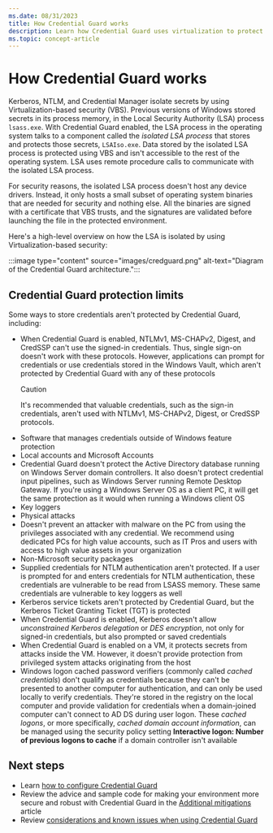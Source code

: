 ```yaml
---
ms.date: 08/31/2023
title: How Credential Guard works
description: Learn how Credential Guard uses virtualization to protect secrets, so that only privileged system software can access them.
ms.topic: concept-article
---
```


# How Credential Guard works

Kerberos, NTLM, and Credential Manager isolate secrets by using Virtualization-based security (VBS). Previous versions of Windows stored secrets in its process memory, in the Local Security Authority (LSA) process `lsass.exe`. With Credential Guard enabled, the LSA process in the operating system talks to a component called the *isolated LSA process* that stores and protects those secrets, `LSAIso.exe`. Data stored by the isolated LSA process is protected using VBS and isn't accessible to the rest of the operating system. LSA uses remote procedure calls to communicate with the isolated LSA process.

For security reasons, the isolated LSA process doesn't host any device drivers. Instead, it only hosts a small subset of operating system binaries that are needed for security and nothing else. All the binaries are signed with a certificate that VBS trusts, and the signatures are validated before launching the file in the protected environment.

Here's a high-level overview on how the LSA is isolated by using Virtualization-based security:

:::image type="content" source="images/credguard.png" alt-text="Diagram of the Credential Guard architecture.":::

## Credential Guard protection limits

Some ways to store credentials aren't protected by Credential Guard, including:

- When Credential Guard is enabled, NTLMv1, MS-CHAPv2, Digest, and CredSSP can't use the signed-in credentials. Thus, single sign-on doesn't work with these protocols. However, applications can prompt for credentials or use credentials stored in the Windows Vault, which aren't protected by Credential Guard with any of these protocols
    > [!CAUTION]
    > It's recommended that valuable credentials, such as the sign-in credentials, aren't used with NTLMv1, MS-CHAPv2, Digest, or CredSSP protocols.
- Software that manages credentials outside of Windows feature protection
- Local accounts and Microsoft Accounts
- Credential Guard doesn't protect the Active Directory database running on Windows Server domain controllers. It also doesn't protect credential input pipelines, such as Windows Server running Remote Desktop Gateway. If you're using a Windows Server OS as a client PC, it will get the same protection as it would when running a Windows client OS
- Key loggers
- Physical attacks
- Doesn't prevent an attacker with malware on the PC from using the privileges associated with any credential. We recommend using dedicated PCs for high value accounts, such as IT Pros and users with access to high value assets in your organization
- Non-Microsoft security packages
- Supplied credentials for NTLM authentication aren't protected. If a user is prompted for and enters credentials for NTLM authentication, these credentials are vulnerable to be read from LSASS memory. These same credentials are vulnerable to key loggers as well
- Kerberos service tickets aren't protected by Credential Guard, but the Kerberos Ticket Granting Ticket (TGT) is protected
- When Credential Guard is enabled, Kerberos doesn't allow *unconstrained Kerberos delegation* or *DES encryption*, not only for signed-in credentials, but also prompted or saved credentials
- When Credential Guard is enabled on a VM, it protects secrets from attacks inside the VM. However, it doesn't provide protection from privileged system attacks originating from the host
- Windows logon cached password verifiers (commonly called *cached credentials*) don't qualify as credentials because they can't be presented to another computer for authentication, and can only be used locally to verify credentials. They're stored in the registry on the local computer and provide validation for credentials when a domain-joined computer can't connect to AD DS during user logon. These *cached logons*, or more specifically, *cached domain account information*, can be managed using the security policy setting **Interactive logon: Number of previous logons to cache** if a domain controller isn't available

## Next steps

- Learn [how to configure Credential Guard](configure.md)
- Review the advice and sample code for making your environment more secure and robust with Credential Guard in the [Additional mitigations](additional-mitigations.md) article
- Review [considerations and known issues when using Credential Guard](considerations-known-issues.md)
